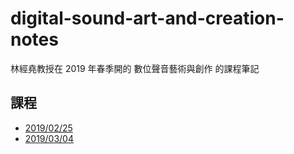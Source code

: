# digital-sound-art-and-creation-notes
林經堯教授在 2019 年春季開的 數位聲音藝術與創作 的課程筆記

## 課程

* [2019/02/25](20190225.md)
* [2019/03/04](20190304.md)
